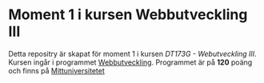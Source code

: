 # Moment 1 i kursen Webbutveckling III
Detta repositry är skapat för moment 1 i kursen _DT173G - Webutveckling III_.
Kursen ingår i programmet [Webbutveckling](https://www.miun.se/utbildning/program/data-och-it/webbutveckling/om-programmet/).
Programmet är på **120** poäng och finns på [Mittuniversitetet](www.miun.se)